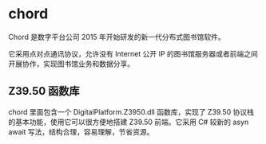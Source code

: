 # chord

Chord 是数字平台公司 2015 年开始研发的新一代分布式图书馆软件。

它采用点对点通讯协议，允许没有 Internet 公开 IP 的图书馆服务器或者前端之间开展协作，实现图书馆业务和数据分享。

## Z39.50 函数库

chord 里面包含一个 DigitalPlatform.Z3950.dll 函数库，实现了 Z39.50 协议栈的基本功能，使用它可以很方便地搭建 Z39.50 前端。它采用 C# 较新的 asyn await 写法，结构合理，容易理解，节省资源。
